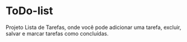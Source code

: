 # ToDo-list
Projeto Lista de Tarefas, onde você pode adicionar uma tarefa, excluir, salvar e marcar tarefas como concluídas.
